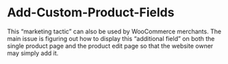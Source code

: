 # Add-Custom-Product-Fields
This “marketing tactic” can also be used by WooCommerce merchants. The main issue is figuring out how to display this “additional field” on both the single product page and the product edit page so that the website owner may simply add it.
